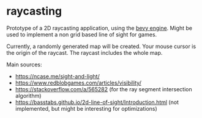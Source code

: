 # raycasting
Prototype of a 2D raycasting application, using the [bevy engine](https://bevyengine.org). Might be used to implement a non grid based line of sight for games.

Currently, a randomly generated map will be created. Your mouse cursor is the origin of the raycast. The raycast includes the whole map.

Main sources:
- https://ncase.me/sight-and-light/
- https://www.redblobgames.com/articles/visibility/
- https://stackoverflow.com/a/565282 (for the ray segment intersection algorithm)
- https://basstabs.github.io/2d-line-of-sight/Introduction.html (not implemented, but might be interesting for optimizations)